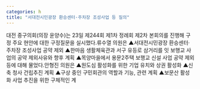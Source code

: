 ```yaml
---
categories: h
title: "서대전시민광장 환승센터·주차장 조성사업 등 질의"
---
```

대전 중구의회(의장 윤양수)는 23일 제244회 제1차 정례회 제2차 본회의를 진행해 구정 주요 현안에 대한 구정질문을 실시했다.류수열 의원은 ▲서대전시민광장 환승센터·주차장 조성사업 공약 제외 ▲한마음 생활체육관과 서구 유등로 삼거리를 잇 보행교 사업의 공약 제외사유와 향후 계획 ▲목양마을에서 용문2주택 보행교 신설 사업 공약 제외 등에 대해 물었다.안형진 의원은 ▲원도심 활성화를 위한 기업 유치와 상권 활성화 ▲신축 청사 건립추진 계획 ▲구상 중인 구민회관의 역할과 기능, 관련 계획 ▲보문산 활성화 사업 추진을 위한 구체적인 계
